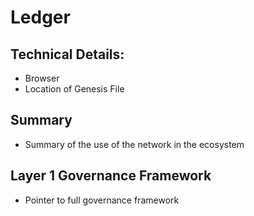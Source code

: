 # Ledger

## Technical Details:

* Browser
* Location of Genesis File

## Summary

* Summary of the use of the network in the ecosystem

## Layer 1 Governance Framework

* Pointer to full governance framework
